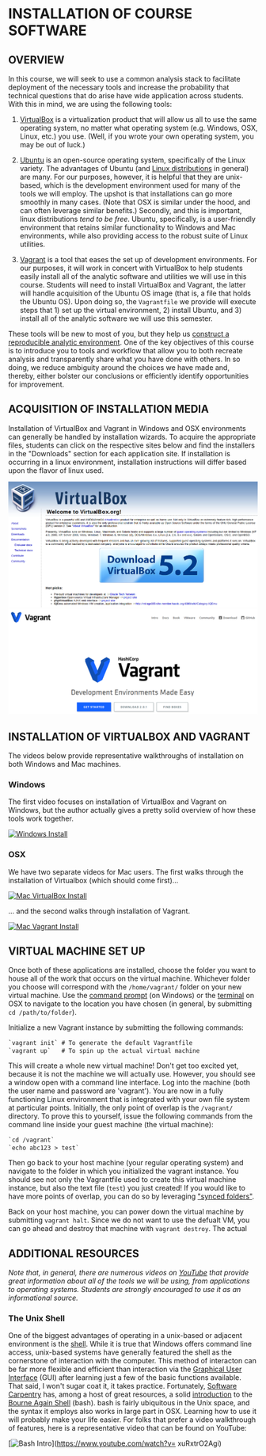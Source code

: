 # INSTALLATION OF COURSE SOFTWARE

## OVERVIEW

In this course, we will seek to use a common analysis stack to facilitate deployment of the 
necessary tools and increase the probability that technical questions that do arise have wide
application across students.  With this in mind, we are using the following tools: 

1. [VirtualBox](https://www.virtualbox.org) is a virtualization product that will allow us all to 
use the same operating system, no matter what operating system (e.g. Windows, OSX, Linux, etc.)
you use.  (Well, if you wrote your own operating system, you may be out of luck.)

2. [Ubuntu](https://www.ubuntu.com) is an open-source operating system, specifically of the Linux
variety. The advantages of Ubuntu (and 
[Linux distributions](https://en.wikipedia.org/wiki/Linux_distribution) in general) are many.  For
our purposes, however, it is helpful that they are unix-based, which is the development environment
used for many of the tools we will employ. The upshot is that installations can go more smoothly in
many cases. (Note that OSX is similar under the hood, and can often leverage similar benefits.)
Secondly, and this is important, linux distributions *tend to be free*. Ubuntu, specifically, is a
user-friendly environment that retains similar functionality to Windows and Mac environments, while
also providing access to the robust suite of Linux utilities.

3. [Vagrant](https://www.vagrantup.com) is a tool that eases the set up of development environments.
For our purposes, it will work in concert with VirtualBox to help students easily install all of the
analytic software and utilities we will use in this course. Students will need to install VirtualBox
and Vagrant, the latter will handle acquisition of the Ubuntu OS image (that is, a file that holds the Ubuntu
OS). Upon doing so, the `Vagrantfile` we provide will execute steps that 1) set up the virtual
environment, 2) install Ubuntu, and 3) install all of the analytic software we will use this
semester.

These tools will be new to most of you, but they help us [construct a reproducible analytic
environment](https://medium.com/@JohnFoderaro/how-to-set-up-a-local-linux-environment-with-vagrant-163f0ba4da77).
One of the key objectives of this course is to introduce you to tools and workflow that allow you to
both recreate analysis and transparently share what you have done with others.  In so doing, we
reduce ambiguity around the choices we have made and, thereby, either bolster our conclusions or
efficiently identify opportunities for improvement.

## ACQUISITION OF INSTALLATION MEDIA

Installation of VirtualBox and Vagrant in Windows and OSX environments can generally be handled by
installation wizards.  To acquire the appropriate files, students can click on the respective sites
below and find the installers in the "Downloads" section for each application site. If installation
is occurring in a linux environment, installation instructions will differ based upon the flavor of
linux used. 

[![VirtualBox](figs/virtualbox.png)](https://www.virtualbox.org)
[![Vagrant](figs/vagrant.png)](https://www.vagrantup.com)

## INSTALLATION OF VIRTUALBOX AND VAGRANT


The videos below provide representative walkthroughs of installation on both Windows and Mac
machines.  

### Windows

The first video focuses on installation of VirtualBox and Vagrant on Windows, but the author
actually gives a pretty solid overview of how these tools work together.  

[![Windows
Install](https://img.youtube.com/vi/gumSW5eNm_0/0.jpg)](https://www.youtube.com/watch?v=gumSW5eNm_0)

### OSX

We have two separate videos for Mac users.  The first walks through the installation of Virtualbox
(which should come first)...

[![Mac VirtualBox Install](https://img.youtube.com/vi/lEvM-No4eQo/0.jpg)](https://www.youtube.com/watch?v=lEvM-No4eQo)

... and the second walks through installation of Vagrant.

[![Mac Vagrant Install](https://img.youtube.com/vi/OzJlR2qcTHU/0.jpg)](https://www.youtube.com/watch?v=OzJlR2qcTHU&t=38s)

## VIRTUAL MACHINE SET UP

Once both of these applications are installed, choose the folder you want to house all of the work
that occurs on the virtual machine. Whichever folder you choose will correspond with the
`/home/vagrant/` folder on your new virtual machine.  Use the [command
prompt](https://en.wikipedia.org/wiki/Cmd.exe) (on Windows) or the
[terminal](https://en.wikipedia.org/wiki/Terminal_(macOS)) on OSX to navigate to the location you
have chosen (in general, by submitting `cd /path/to/folder`).

Initialize a new Vagrant instance by submitting the following commands:

	`vagrant init` # To generate the default Vagrantfile
	`vagrant up`   # To spin up the actual virtual machine

This will create a whole new virtual machine! Don't get too excited yet, because it is not the machine we will actually use.
However, you should see a window open with a command line interface. Log into the machine (both the
user name and password are 'vagrant').  You are now in a fully functioning Linux environment that is
integrated with your own file system at particular points. Initially, the only point of overlap is
the `/vagrant/` directory.  To prove this to yourself, issue the following commands from the command 
line inside your guest machine (the virtual machine):

	`cd /vagrant`
	`echo abc123 > test`

Then go back to your host machine (your regular operating system) and navigate to the folder in
which you initialized the vagrant instance.  You should see not only the Vagrantfile used to create
this virtual machine instance, but also the text file (`test`) you just created! If you would like
to have more points of overlap, you can do so by leveraging ["synced
folders"](https://www.vagrantup.com/docs/synced-folders/).

Back on your host machine, you can power down the virtual machine by submitting `vagrant halt`.
Since we do not want to use the defualt VM, you can go ahead and destroy that machine with `vagrant
destroy`. The actual 

## ADDITIONAL RESOURCES

*Note that, in general, there are numerous videos on [YouTube](https://www.youtube.com) that provide
great information about all of the tools we will be using, from applications to operating systems.
Students are strongly encouraged to use it as an informational source.*

### The Unix Shell

One of the biggest advantages of operating in a unix-based or adjacent environment is the
[shell](https://en.wikipedia.org/wiki/Unix_shell).
While it is true that Windows offers command line access, unix-based systems have generally featured
the shell as the cornerstone of interaction with the computer. This method of interacton can be far
more flexible and efficient than interaction via the [Graphical User
Interface](https://en.wikipedia.org/wiki/Graphical_user_interface) (GUI) after learning just a few
of the basic functions available. That said, I won't sugar coat it, it takes practice.  Fortunately,
[Software Carpentry](https://software-carpentry.org) has, among a host of great resources, a solid
[introduction](https://swcarpentry.github.io/shell-novice/) to the [Bourne Again
Shell](https://en.wikipedia.org/wiki/Bash_(Unix_shell)) (bash). bash is fairly ubiquitous in the
Unix space, and the syntax it employs also works in large part in OSX. Learning how to use it will
probably make your life easier. For folks that prefer a video walkthrough of features, here is a
representative video that can be found on YouTube:

[![Bash Intro](https://img.youtube.com/vi/oxuRxtrO2Ag/0.jpg)](https://www.youtube.com/watch?v=
xuRxtrO2Agi)

